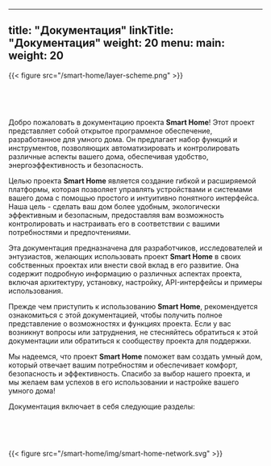 
---
title: "Документация"
linkTitle: "Документация"
weight: 20
menu:
  main:
    weight: 20
---

{{< figure src="/smart-home/layer-scheme.png" >}}

&nbsp;

&nbsp;

Добро пожаловать в документацию проекта **Smart Home**! Этот проект представляет собой открытое программное обеспечение, разработанное для умного дома. Он предлагает набор функций и инструментов, позволяющих автоматизировать и контролировать различные аспекты вашего дома, обеспечивая удобство, энергоэффективность и безопасность.

Целью проекта **Smart Home** является создание гибкой и расширяемой платформы, которая позволяет управлять устройствами и системами вашего дома с помощью простого и интуитивно понятного интерфейса. Наша цель - сделать ваш дом более удобным, экологически эффективным и безопасным, предоставляя вам возможность контролировать и настраивать его в соответствии с вашими потребностями и предпочтениями.

Эта документация предназначена для разработчиков, исследователей и энтузиастов, желающих использовать проект **Smart Home** в своих собственных проектах или внести свой вклад в его развитие. Она содержит подробную информацию о различных аспектах проекта, включая архитектуру, установку, настройку, API-интерфейсы и примеры использования.

Прежде чем приступить к использованию **Smart Home**, рекомендуется ознакомиться с этой документацией, чтобы получить полное представление о возможностях и функциях проекта. Если у вас возникнут вопросы или затруднения, не стесняйтесь обратиться к этой документации или обратиться к сообществу проекта для поддержки.

Мы надеемся, что проект **Smart Home** поможет вам создать умный дом, который отвечает вашим потребностям и обеспечивает комфорт, безопасность и эффективность. Спасибо за выбор нашего проекта, и мы желаем вам успехов в его использовании и настройке вашего умного дома!

Документация включает в себя следующие разделы:

&nbsp;

&nbsp;


{{< figure src="/smart-home/img/smart-home-network.svg" >}}

&nbsp;

&nbsp;
